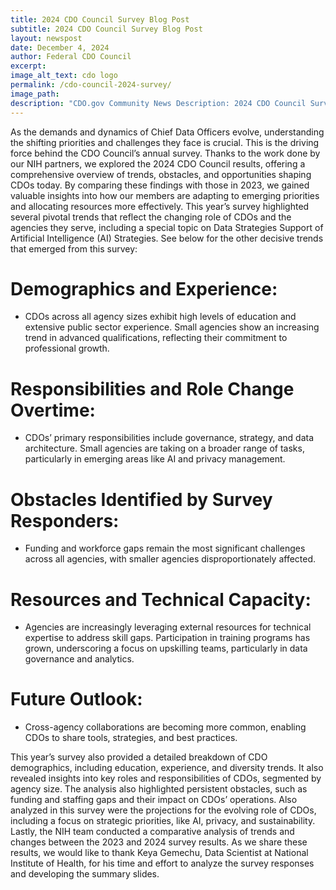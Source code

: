 ```yaml
---
title: 2024 CDO Council Survey Blog Post
subtitle: 2024 CDO Council Survey Blog Post
layout: newspost
date: December 4, 2024
author: Federal CDO Council
excerpt:
image_alt_text: cdo logo
permalink: /cdo-council-2024-survey/
image_path:
description: "CDO.gov Community News Description: 2024 CDO Council Survey results are in! Thank you to Austin Bazydlo and Keya Gemechu of NIH’s Data Science and AI Application Branch for volunteering your expertise to analyze this year’s results! See more below."
---
```

As the demands and dynamics of Chief Data Officers evolve, understanding the shifting priorities and challenges they face is crucial. This is the driving force behind the CDO Council’s annual survey. Thanks to the work done by our NIH partners, we explored the 2024 CDO Council results, offering a comprehensive overview of trends, obstacles, and opportunities shaping CDOs today. By comparing these findings with those in 2023, we gained valuable insights into how our members are adapting to emerging priorities and allocating resources more effectively. This year’s survey highlighted several pivotal trends that reflect the changing role of CDOs and the agencies they serve, including a special topic on Data Strategies Support of Artificial Intelligence (AI) Strategies. See below for the other decisive trends that emerged from this survey:

# Demographics and Experience:
- CDOs across all agency sizes exhibit high levels of education and extensive public sector experience. Small agencies show an increasing trend in advanced qualifications, reflecting their commitment to professional growth.

# Responsibilities and Role Change Overtime:
- CDOs’ primary responsibilities include governance, strategy, and data architecture. Small agencies are taking on a broader range of tasks, particularly in emerging areas like AI and privacy management.

# Obstacles Identified by Survey Responders:
- Funding and workforce gaps remain the most significant challenges across all agencies, with smaller agencies disproportionately affected.

# Resources and Technical Capacity:
- Agencies are increasingly leveraging external resources for technical expertise to address skill gaps. Participation in training programs has grown, underscoring a focus on upskilling teams, particularly in data governance and analytics.

# Future Outlook:
- Cross-agency collaborations are becoming more common, enabling CDOs to share tools, strategies, and best practices.


This year’s survey also provided a detailed breakdown of CDO demographics, including education, experience, and diversity trends. It also revealed insights into key roles and responsibilities of CDOs, segmented by agency size. The analysis also highlighted persistent obstacles, such as funding and staffing gaps and their impact on CDOs’ operations. Also analyzed in this survey were the projections for the evolving role of CDOs, including a focus on strategic priorities, like AI, privacy, and sustainability. Lastly, the NIH team conducted a comparative analysis of trends and changes between the 2023 and 2024 survey results. As we share these results, we would like to thank Keya Gemechu, Data Scientist at National Institute of Health, for his time and effort to analyze the survey responses and developing the summary slides.


